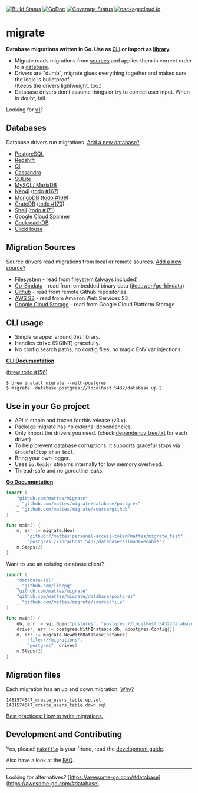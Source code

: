 [![Build Status](https://travis-ci.org/mattes/migrate.svg?branch=master)](https://travis-ci.org/mattes/migrate)
[![GoDoc](https://godoc.org/github.com/mattes/migrate?status.svg)](https://godoc.org/github.com/mattes/migrate)
[![Coverage Status](https://coveralls.io/repos/github/mattes/migrate/badge.svg?branch=v3.0-prev)](https://coveralls.io/github/mattes/migrate?branch=v3.0-prev)
[![packagecloud.io](https://img.shields.io/badge/deb-packagecloud.io-844fec.svg)](https://packagecloud.io/mattes/migrate?filter=debs)

# migrate

__Database migrations written in Go. Use as [CLI](#cli-usage) or import as [library](#use-in-your-go-project).__

 * Migrate reads migrations from [sources](#migration-sources)
   and applies them in correct order to a [database](#databases).
 * Drivers are "dumb", migrate glues everything together and makes sure the logic is bulletproof.  
   (Keeps the drivers lightweight, too.)
 * Database drivers don't assume things or try to correct user input. When in doubt, fail.


Looking for [v1](https://github.com/mattes/migrate/tree/v1)?


## Databases

Database drivers run migrations. [Add a new database?](database/driver.go)

  * [PostgreSQL](database/postgres)
  * [Redshift](database/redshift)
  * [Ql](database/ql)
  * [Cassandra](database/cassandra)
  * [SQLite](database/sqlite3)
  * [MySQL/ MariaDB](database/mysql)
  * [Neo4j](database/neo4j) ([todo #167](https://github.com/mattes/migrate/issues/167))
  * [MongoDB](database/mongodb) ([todo #169](https://github.com/mattes/migrate/issues/169))
  * [CrateDB](database/crate) ([todo #170](https://github.com/mattes/migrate/issues/170))
  * [Shell](database/shell) ([todo #171](https://github.com/mattes/migrate/issues/171))
  * [Google Cloud Spanner](database/spanner)
  * [CockroachDB](database/cockroachdb)
  * [ClickHouse](database/clickhouse)


## Migration Sources

Source drivers read migrations from local or remote sources. [Add a new source?](source/driver.go)

  * [Filesystem](source/file) - read from fileystem (always included)
  * [Go-Bindata](source/go-bindata) - read from embedded binary data ([jteeuwen/go-bindata](https://github.com/jteeuwen/go-bindata))
  * [Github](source/github) - read from remote Github repositories
  * [AWS S3](source/aws-s3) - read from Amazon Web Services S3
  * [Google Cloud Storage](source/google-cloud-storage) - read from Google Cloud Platform Storage



## CLI usage

  * Simple wrapper around this library.
  * Handles ctrl+c (SIGINT) gracefully.
  * No config search paths, no config files, no magic ENV var injections.

__[CLI Documentation](cli)__

([brew todo #156](https://github.com/mattes/migrate/issues/156))

```
$ brew install migrate --with-postgres
$ migrate -database postgres://localhost:5432/database up 2
```


## Use in your Go project

 * API is stable and frozen for this release (v3.x).
 * Package migrate has no external dependencies.
 * Only import the drivers you need.
   (check [dependency_tree.txt](https://github.com/mattes/migrate/releases) for each driver)
 * To help prevent database corruptions, it supports graceful stops via `GracefulStop chan bool`.
 * Bring your own logger.
 * Uses `io.Reader` streams internally for low memory overhead.
 * Thread-safe and no goroutine leaks.

__[Go Documentation](https://godoc.org/github.com/mattes/migrate)__

```go
import (
    "github.com/mattes/migrate"
    _ "github.com/mattes/migrate/database/postgres"
    _ "github.com/mattes/migrate/source/github"
)

func main() {
    m, err := migrate.New(
        "github://mattes:personal-access-token@mattes/migrate_test",
        "postgres://localhost:5432/database?sslmode=enable")
    m.Steps(2)
}
```

Want to use an existing database client?

```go
import (
    "database/sql"
    _ "github.com/lib/pq"
    "github.com/mattes/migrate"
    "github.com/mattes/migrate/database/postgres"
    _ "github.com/mattes/migrate/source/file"
)

func main() {
    db, err := sql.Open("postgres", "postgres://localhost:5432/database?sslmode=enable")
    driver, err := postgres.WithInstance(db, &postgres.Config{})
    m, err := migrate.NewWithDatabaseInstance(
        "file:///migrations",
        "postgres", driver)
    m.Steps(2)
}
```

## Migration files

Each migration has an up and down migration. [Why?](FAQ.md#why-two-separate-files-up-and-down-for-a-migration)

```
1481574547_create_users_table.up.sql
1481574547_create_users_table.down.sql
```

[Best practices: How to write migrations.](MIGRATIONS.md)



## Development and Contributing

Yes, please! [`Makefile`](Makefile) is your friend,
read the [development guide](CONTRIBUTING.md).

Also have a look at the [FAQ](FAQ.md).



---

Looking for alternatives? [https://awesome-go.com/#database](https://awesome-go.com/#database).
